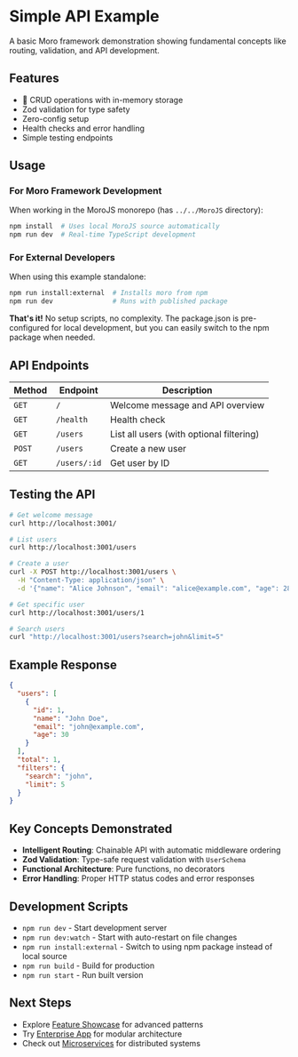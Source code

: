 # Simple API Example

A basic Moro framework demonstration showing fundamental concepts like routing, validation, and API development.

## Features

- 🔄 CRUD operations with in-memory storage
- Zod validation for type safety
- Zero-config setup
- Health checks and error handling
- Simple testing endpoints

## Usage

### For Moro Framework Development

When working in the MoroJS monorepo (has `../../MoroJS` directory):

```bash
npm install  # Uses local MoroJS source automatically
npm run dev  # Real-time TypeScript development
```

### For External Developers

When using this example standalone:

```bash
npm run install:external  # Installs moro from npm
npm run dev               # Runs with published package
```

**That's it!** No setup scripts, no complexity. The package.json is pre-configured for local development, but you can easily switch to the npm package when needed.

## API Endpoints

| Method | Endpoint     | Description                              |
| ------ | ------------ | ---------------------------------------- |
| `GET`  | `/`          | Welcome message and API overview         |
| `GET`  | `/health`    | Health check                             |
| `GET`  | `/users`     | List all users (with optional filtering) |
| `POST` | `/users`     | Create a new user                        |
| `GET`  | `/users/:id` | Get user by ID                           |

## Testing the API

```bash
# Get welcome message
curl http://localhost:3001/

# List users
curl http://localhost:3001/users

# Create a user
curl -X POST http://localhost:3001/users \
  -H "Content-Type: application/json" \
  -d '{"name": "Alice Johnson", "email": "alice@example.com", "age": 28}'

# Get specific user
curl http://localhost:3001/users/1

# Search users
curl "http://localhost:3001/users?search=john&limit=5"
```

## Example Response

```json
{
  "users": [
    {
      "id": 1,
      "name": "John Doe",
      "email": "john@example.com",
      "age": 30
    }
  ],
  "total": 1,
  "filters": {
    "search": "john",
    "limit": 5
  }
}
```

## Key Concepts Demonstrated

- **Intelligent Routing**: Chainable API with automatic middleware ordering
- **Zod Validation**: Type-safe request validation with `UserSchema`
- **Functional Architecture**: Pure functions, no decorators
- **Error Handling**: Proper HTTP status codes and error responses

## Development Scripts

- `npm run dev` - Start development server
- `npm run dev:watch` - Start with auto-restart on file changes
- `npm run install:external` - Switch to using npm package instead of local source
- `npm run build` - Build for production
- `npm run start` - Run built version

## Next Steps

- Explore [Feature Showcase](../feature-showcase) for advanced patterns
- Try [Enterprise App](../enterprise-app) for modular architecture
- Check out [Microservices](../microservice) for distributed systems
